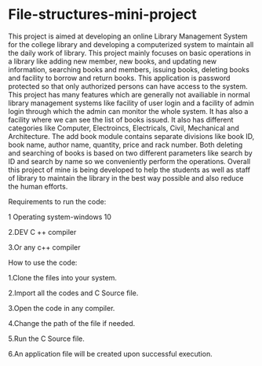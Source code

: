 # File-structures-mini-project
This project is aimed at developing an online Library Management System for the college library and developing a computerized system to maintain all the daily work of library. This project mainly focuses on basic operations in a library like adding new member, new books, and updating new information, searching books and members, issuing books, deleting books and facility to borrow and return books. This application is password protected so that only authorized persons can have access to the system. This project has many features which are generally not availiable in normal library management systems like facility of user login and a facility of admin login through which the admin can monitor the whole system. It has also a facility where we can see the list of books issued. It also has different categories like Computer, Electroincs, Electricals, Civil, Mechanical and Architecture. The add book module contains separate divisions like book ID, book name, author name, quantity, price and rack number. Both deleting and searching of books is based on two different parameters like search by ID and search by name so we conveniently perform the operations. Overall this project of mine is being developed to help the students as well as staff of library to maintain the library in the best way possible and also reduce the human efforts.

Requirements to run the code:

1 Operating system-windows 10

2.DEV C ++ compiler

3.Or any c++ compiler

How to use the code:

1.Clone the files into your system.

2.Import all the codes and C Source file.

3.Open the code in any compiler.

4.Change the path of the file if needed.

5.Run the C Source file.

6.An application file will be created upon successful execution.
